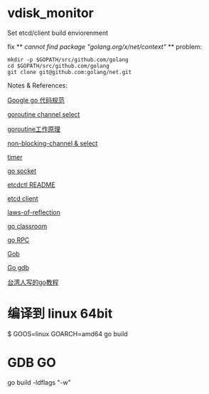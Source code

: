 # vdisk_monitor

Set etcd/client build enviorenment

fix ** *cannot find package "golang.org/x/net/context"* ** problem:
```
mkdir -p $GOPATH/src/github.com/golang
cd $GOPATH/src/github.com/golang
git clone git@github.com:golang/net.git
```
Notes & References:

[Google go 代码规范](https://github.com/golang/go/wiki/CodeReviewComments)

[goroutine channel select](https://github.com/astaxie/build-web-application-with-golang/blob/master/zh/02.7.md)

[goroutine工作原理](https://www.zhihu.com/question/20862617)

[non-blocking-channel & select](https://gobyexample.com/non-blocking-channel-operations)

[timer](https://gobyexample.com/timers)

[go socket](http://blog.csdn.net/ahlxt123/article/details/47320161)

[etcdctl README](https://github.com/coreos/etcd/blob/master/etcdctl/READMEv2.md)

[etcd client](https://github.com/coreos/etcd/tree/master/client)

[laws-of-reflection](https://blog.golang.org/laws-of-reflection)

[go classroom](https://www.kancloud.cn/digest/batu-go/153540)

[go RPC](https://github.com/astaxie/build-web-application-with-golang/blob/master/zh/8.4.md)

[Gob](https://mikespook.com/2011/03/%E3%80%90%E7%BF%BB%E8%AF%91%E3%80%91gob-%E7%9A%84%E6%95%B0%E6%8D%AE/)

[Go gdb](http://blog.studygolang.com/2012/12/gdb%E8%B0%83%E8%AF%95go%E7%A8%8B%E5%BA%8F/)

[台湾人写的go教程](https://polor10101.gitbooks.io/golang_note/content/goroutine.html)

# 编译到 linux 64bit
$ GOOS=linux GOARCH=amd64 go build

# GDB GO
go build -ldflags "-w"

